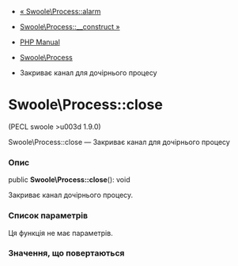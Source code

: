 - [« Swoole\Process::alarm](swoole-process.alarm.md)
- [Swoole\Process::\_\_construct »](swoole-process.construct.md)

- [PHP Manual](index.md)
- [Swoole\Process](class.swoole-process.md)
- Закриває канал для дочірнього процесу

# Swoole\Process::close

(PECL swoole \>u003d 1.9.0)

Swoole\Process::close — Закриває канал для дочірнього процесу

### Опис

public **Swoole\Process::close**(): void

Закриває канал дочірнього процесу.

### Список параметрів

Ця функція не має параметрів.

### Значення, що повертаються
